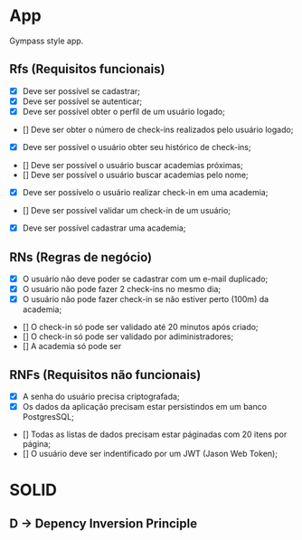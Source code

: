 # App

Gympass style app.

## Rfs (Requisitos funcionais)

- [x] Deve ser possível se cadastrar;
- [x] Deve ser possível se autenticar;
- [x] Deve ser possível obter o perfil de um usuário logado;
- [] Deve ser obter o número de check-ins realizados pelo usuário logado;
- [x] Deve ser possível o usuário obter seu histórico de check-ins;
- [] Deve ser possível o usuário buscar academias próximas;
- [] Deve ser possível o usuário buscar academias pelo nome;
- [x] Deve ser possívelo o usuário realizar check-in em uma academia;
- [] Deve ser possível validar um check-in de um usuário;
- [x] Deve ser possível cadastrar uma academia;	 

## RNs (Regras de negócio)

- [x] O usuário não deve poder se cadastrar com um e-mail duplicado;
- [x] O usuário não pode fazer 2 check-ins no mesmo dia;
- [x] O usuário não pode fazer check-in se não estiver perto (100m) da academia;
- [] O check-in só pode ser validado até 20 minutos após criado;
- [] O check-in só pode ser validado por adiministradores;
- [] A academia só pode ser 	

## RNFs (Requisitos não funcionais)

- [x] A senha do usuário precisa criptografada;
- [x] Os dados da aplicação precisam estar persistindos em um banco PostgresSQL;
- [] Todas 	as listas de dados precisam estar páginadas com 20 itens por página;
- [] O usuário deve ser indentificado por um JWT (Jason Web Token);

# SOLID
## D -> Depency Inversion Principle